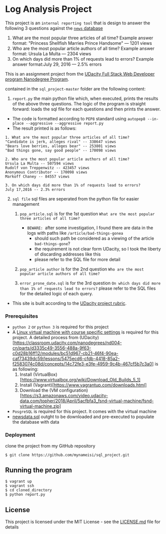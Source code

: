 # Log Analysis Project
This project is an `internal reporting tool` that is design to answer the following 3 questions against the [`news` database](https://d17h27t6h515a5.cloudfront.net/topher/2016/August/57b5f748_newsdata/newsdata.zip)
1. What are the most popular three articles of all time?
	 Example answer format: "Princess Shellfish Marries Prince Handsome" — 1201 views
2. Who are the most popular article authors of all time?
	 Example answer format: Ursula La Multa — 2304 views
3. On which days did more than 1% of requests lead to errors?
	 Example answer format:July 29, 2016 — 2.5% errors

This is an assignment project from the [UDacity Full Stack Web Developer program Nanodegree Program](https://www.udacity.com/course/full-stack-web-developer-nanodegree--nd004).

contained in the `sql_project-master` folder are the following content:
1. `report.py` the main python file which, when executed, prints the results of the above three questions.
The logic of the program is straight forward: loads the sql file for each questions and then prints the answer.
- The code is formatted according to `PEP8` standard using `autopep8 --in-place --aggressive --aggressive report.py`
- The result printed is as follows:
```
1. What are the most popular three articles of all time?
"Candidate is jerk, alleges rival" -- 338647 views
"Bears love berries, alleges bear" -- 253801 views
"Bad things gone, say good people" -- 170098 views

2. Who are the most popular article authors of all time?
Ursula La Multa -- 507594 views
Rudolf von Treppenwitz -- 423457 views
Anonymous Contributor -- 170098 views
Markoff Chaney -- 84557 views

3. On which days did more than 1% of requests lead to errors?
July 17,2016 -- 2.3% errors
```
2. `sql file` sql files are seperated from the python file for easier management
   1. `pop_article.sql` is for the 1st question `What are the most popular three articles of all time?`
	    - `BEWARE: `after some investigation, I found there are data in the logs with paths like `/article/bad-things-gonea`
			- should such path be considered as a viewing of the article `bad-things-gone`?
			- the requirement is not clear form UDacity, so I took the liberty of discarding addresses like this
			- please refer to the SQL file for more detail

	 2. `pop_article author` is for the 2nd question `Who are the most popular article authors of all time?`
	 3. `error_prone_date.sql` is for the 3rd question `On which days did more than 1% of requests lead to errors?`
please refer to the SQL files for the detailed logic of each query.

- This site is built according to the [UDacity project rubric](https://review.udacity.com/#!/rubrics/277/view).

### Prerequisites

- `python 2` or `python 3` is required for this project
- A [Linux virtual machine with course specific settings](https://classroom.udacity.com/nanodegrees/nd004-mena/parts/a8609286-c119-4bc5-b9c9-2a3828080114/modules/56f0f4c7-d611-4949-b8d5-e1b9df12d95f/lessons/e168714c-3584-4569-bd1f-3d623c07b0ac/concepts/14c72fe3-e3fe-4959-9c4b-467cf5b7c3a0) is required for this project. A detailed process from (UDacity)[https://classroom.udacity.com/nanodegrees/nd004-cn/parts/d3335c49-3556-488a-9f63-c0d28b16ff12/modules/bc51d967-cb21-46f4-90ea-caf73439dc59/lessons/5475ecd6-cfdb-4418-85a2-f2583074c08d/concepts/14c72fe3-e3fe-4959-9c4b-467cf5b7c3a0] is as following:
	1. Install (VirtualBox)[https://www.virtualbox.org/wiki/Download_Old_Builds_5_1]
	2. Install (Vagrant)[https://www.vagrantup.com/downloads.html]
	3. Download the (VM configuration)[https://s3.amazonaws.com/video.udacity-data.com/topher/2018/April/5acfbfa3_fsnd-virtual-machine/fsnd-virtual-machine.zip]
- `PosgreSQL` is required for this project. It comes with the virtual machine
- [newsdata.sql](https://d17h27t6h515a5.cloudfront.net/topher/2016/August/57b5f748_newsdata/newsdata.zip) outght to be downloaded and pre-executed to populate the database with data

### Deployment

clone the project from my GitHub repository

```
$ git clone https://github.com/mynameisi/sql_project.git
```

## Running the program

```
$ vagrant up
$ vagrant ssh
$ cd cloned_directory
$ python report.py
```

## License

This project is licensed under the MIT License - see the [LICENSE.md](LICENSE.md) file for details
